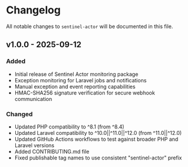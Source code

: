 # Changelog

All notable changes to `sentinel-actor` will be documented in this file.

## v1.0.0 - 2025-09-12

### Added

-   Initial release of Sentinel Actor monitoring package
-   Exception monitoring for Laravel jobs and notifications
-   Manual exception and event reporting capabilities
-   HMAC-SHA256 signature verification for secure webhook communication

### Changed

-   Updated PHP compatibility to ^8.1 (from ^8.4)
-   Updated Laravel compatibility to ^10.0||^11.0||^12.0 (from ^11.0||^12.0)
-   Updated GitHub Actions workflows to test against broader PHP and Laravel versions
-   Added CONTRIBUTING.md file
-   Fixed publishable tag names to use consistent "sentinel-actor" prefix

